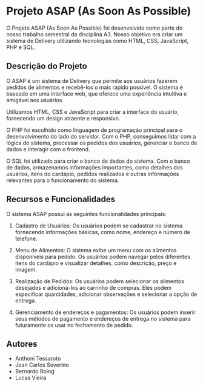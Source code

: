 # Projeto ASAP (As Soon As Possible)
O Projeto ASAP (As Soon As Possible) foi desenvolvido como parte do nosso trabalho semestral da disciplina A3. Nosso objetivo era criar um sistema de Delivery utilizando tecnologias como HTML, CSS, JavaScript, PHP e SQL.

## Descrição do Projeto
O ASAP é um sistema de Delivery que permite aos usuários fazerem pedidos de alimentos e recebê-los o mais rápido possível. O sistema é baseado em uma interface web, que oferece uma experiência intuitiva e amigável aos usuários.

Utilizamos HTML, CSS e JavaScript para criar a interface do usuário, fornecendo um design atraente e responsivo.

O PHP foi escolhido como linguagem de programação principal para o desenvolvimento do lado do servidor. Com o PHP, conseguimos lidar com a lógica do sistema, processar os pedidos dos usuários, gerenciar o banco de dados e interagir com o frontend.

O SQL foi utilizado para criar o banco de dados do sistema. Com o banco de dados, armazenamos informações importantes, como detalhes dos usuários, itens do cardápio, pedidos realizados e outras informações relevantes para o funcionamento do sistema.

## Recursos e Funcionalidades
O sistema ASAP possui as seguintes funcionalidades principais:

1. Cadastro de Usuários: Os usuários podem se cadastrar no sistema fornecendo informações básicas, como nome, endereço e número de telefone.

2. Menu de Alimentos: O sistema exibe um menu com os alimentos disponíveis para pedido. Os usuários podem navegar pelos diferentes itens do cardápio e visualizar detalhes, como descrição, preço e imagem.

3. Realização de Pedidos: Os usuários podem selecionar os alimentos desejados e adicioná-los ao carrinho de compras. Eles podem especificar quantidades, adicionar observações e selecionar a opção de entrega.

4. Gerenciamento de endereços e pagamentos: Os usuários podem inserir seus métodos de pagamento e endereços de entrega no sistema para futuramente os usar no fechamento de pedido.

## Autores
- Anthoni Tessaroto 
- Jean Carlos Severino
- Bernardo Boing
- Lucas Vieira
